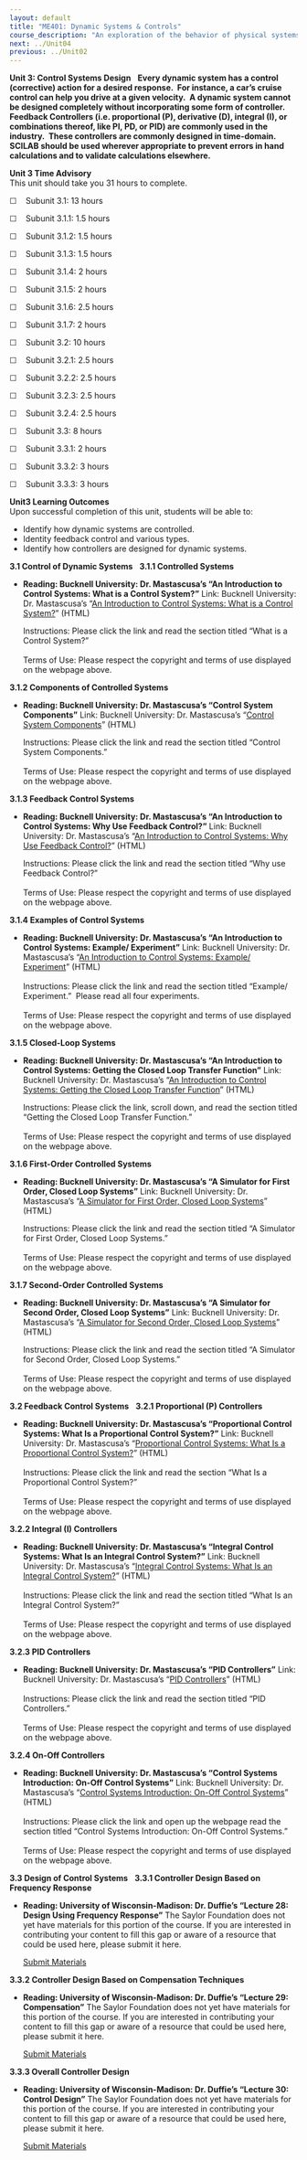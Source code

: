 ```yaml
---
layout: default
title: "ME401: Dynamic Systems & Controls"
course_description: "An exploration of the behavior of physical systems as well as the physics of individual components and the interactions between them. Topics include modeling dynamic systems, Laplace Transform Methods for Solving Differential Equations, transfer functions, stability, feedback, proportional—integral—derivative controllers, and applications of computer simulation in control."
next: ../Unit04
previous: ../Unit02
---
```

**Unit 3: Control Systems Design** <span id="3"></span> 
**Every dynamic system has a control (corrective) action for a desired
response.  For instance, a car’s cruise control can help you drive at a
given velocity.  A dynamic system cannot be designed completely without
incorporating some form of controller.  Feedback Controllers (i.e.
proportional (P), derivative (D), integral (I), or combinations thereof,
like PI, PD, or PID) are commonly used in the industry.  These
controllers are commonly designed in time-domain.  SCILAB should be used
wherever appropriate to prevent errors in hand calculations and to
validate calculations elsewhere.**

**Unit 3 Time Advisory**  
This unit should take you 31 hours to complete.

☐    Subunit 3.1: 13 hours

☐    Subunit 3.1.1: 1.5 hours

☐    Subunit 3.1.2: 1.5 hours

☐    Subunit 3.1.3: 1.5 hours

☐    Subunit 3.1.4: 2 hours

☐    Subunit 3.1.5: 2 hours

☐    Subunit 3.1.6: 2.5 hours

☐    Subunit 3.1.7: 2 hours

☐    Subunit 3.2: 10 hours

☐    Subunit 3.2.1: 2.5 hours

☐    Subunit 3.2.2: 2.5 hours

☐    Subunit 3.2.3: 2.5 hours

☐    Subunit 3.2.4: 2.5 hours

☐    Subunit 3.3: 8 hours

☐    Subunit 3.3.1: 2 hours

☐    Subunit 3.3.2: 3 hours

☐    Subunit 3.3.3: 3 hours

**Unit3 Learning Outcomes**  
Upon successful completion of this unit, students will be able to:

-   Identify how dynamic systems are controlled.
-   Identity feedback control and various types.
-   Identify how controllers are designed for dynamic systems.

**3.1 Control of Dynamic Systems** <span id="3.1"></span> 
**3.1.1 Controlled Systems** <span id="3.1.1"></span> 
-   **Reading: Bucknell University: Dr. Mastascusa’s “An Introduction to
    Control Systems: What is a Control System?”**
    Link: Bucknell University: Dr. Mastascusa’s “[An Introduction to
    Control Systems: What is a Control
    System?](http://www.facstaff.bucknell.edu/mastascu/econtrolhtml/Intro/Intro1.html#WhatIsAControlSystem)”
    (HTML)  
      
     Instructions: Please click the link and read the section titled
    “What is a Control System?”  
        
     Terms of Use: Please respect the copyright and terms of use
    displayed on the webpage above.

**3.1.2 Components of Controlled Systems** <span id="3.1.2"></span> 
-   **Reading: Bucknell University: Dr. Mastascusa’s “Control System
    Components”**
    Link: Bucknell University: Dr. Mastascusa’s “[Control System
    Components](http://www.facstaff.bucknell.edu/mastascu/econtrolhtml/Help_Summaries/BlockDiagHelp.html)”
    (HTML)  
      
     Instructions: Please click the link and read the section titled
    “Control System Components.”  
        
     Terms of Use: Please respect the copyright and terms of use
    displayed on the webpage above.

**3.1.3 Feedback Control Systems** <span id="3.1.3"></span> 
-   **Reading: Bucknell University: Dr. Mastascusa’s “An Introduction to
    Control Systems: Why Use Feedback Control?”**
    Link: Bucknell University: Dr. Mastascusa’s “[An Introduction to
    Control Systems: Why Use Feedback
    Control?](http://www.facstaff.bucknell.edu/mastascu/econtrolhtml/Intro/Intro1.html)”
    (HTML)  
      
     Instructions: Please click the link and read the section titled
    “Why use Feedback Control?”  
        
     Terms of Use: Please respect the copyright and terms of use
    displayed on the webpage above.

**3.1.4 Examples of Control Systems** <span id="3.1.4"></span> 
-   **Reading: Bucknell University: Dr. Mastascusa’s “An Introduction to
    Control Systems: Example/ Experiment”**
    Link: Bucknell University: Dr. Mastascusa’s “[An Introduction to
    Control Systems: Example/
    Experiment](http://www.facstaff.bucknell.edu/mastascu/econtrolhtml/Intro/Intro1.html#Example1)”
    (HTML)  
        
     Instructions: Please click the link and read the section titled
    “Example/ Experiment.”  Please read all four experiments.  
        
     Terms of Use: Please respect the copyright and terms of use
    displayed on the webpage above.

**3.1.5 Closed-Loop Systems** <span id="3.1.5"></span> 
-   **Reading: Bucknell University: Dr. Mastascusa’s “An Introduction to
    Control Systems: Getting the Closed Loop Transfer Function”**
    Link: Bucknell University: Dr. Mastascusa’s “[An Introduction to
    Control Systems: Getting the Closed Loop Transfer
    Function](http://www.facstaff.bucknell.edu/mastascu/econtrolhtml/Intro/Intro1.html)”
    (HTML)  
      
     Instructions: Please click the link, scroll down, and read the
    section titled “Getting the Closed Loop Transfer Function.”  
        
     Terms of Use: Please respect the copyright and terms of use
    displayed on the webpage above.

**3.1.6 First-Order Controlled Systems** <span id="3.1.6"></span> 
-   **Reading: Bucknell University: Dr. Mastascusa’s “A Simulator for
    First Order, Closed Loop Systems”**
    Link: Bucknell University: Dr. Mastascusa’s “[A Simulator for First
    Order, Closed Loop
    Systems](http://www.facstaff.bucknell.edu/mastascu/econtrolhtml/Problems/InteractiveSimulators/Simulator1OrdClLoop.htm)”
    (HTML)  
      
     Instructions: Please click the link and read the section titled “A
    Simulator for First Order, Closed Loop Systems.”  
        
     Terms of Use: Please respect the copyright and terms of use
    displayed on the webpage above.

**3.1.7 Second-Order Controlled Systems** <span id="3.1.7"></span> 
-   **Reading: Bucknell University: Dr. Mastascusa’s “A Simulator for
    Second Order, Closed Loop Systems”**
    Link: Bucknell University: Dr. Mastascusa’s “[A Simulator for Second
    Order, Closed Loop
    Systems](http://www.facstaff.bucknell.edu/mastascu/econtrolhtml/Problems/InteractiveSimulators/Simulator2OrdClLoop.htm)”
    (HTML)  
      
     Instructions: Please click the link and read the section titled “A
    Simulator for Second Order, Closed Loop Systems.”  
        
     Terms of Use: Please respect the copyright and terms of use
    displayed on the webpage above.

**3.2 Feedback Control Systems** <span id="3.2"></span> 
**3.2.1 Proportional (P) Controllers** <span id="3.2.1"></span> 
-   **Reading: Bucknell University: Dr. Mastascusa’s “Proportional
    Control Systems: What Is a Proportional Control System?”**
    Link: Bucknell University: Dr. Mastascusa’s “[Proportional Control
    Systems: What Is a Proportional Control
    System?](http://www.facstaff.bucknell.edu/mastascu/econtrolhtml/Intro/Intro2.html)”
    (HTML)  
        
     Instructions: Please click the link and read the section “What Is a
    Proportional Control System?”  
        
     Terms of Use: Please respect the copyright and terms of use
    displayed on the webpage above.

**3.2.2 Integral (I) Controllers** <span id="3.2.2"></span> 
-   **Reading: Bucknell University: Dr. Mastascusa’s “Integral Control
    Systems: What Is an Integral Control System?”**
    Link: Bucknell University: Dr. Mastascusa’s “[Integral Control
    Systems: What Is an Integral Control
    System?](http://www.facstaff.bucknell.edu/mastascu/econtrolhtml/Intro/Intro3.html)”
    (HTML)  
        
     Instructions: Please click the link and read the section titled
    “What Is an Integral Control System?”  
        
     Terms of Use: Please respect the copyright and terms of use
    displayed on the webpage above.

**3.2.3 PID Controllers** <span id="3.2.3"></span> 
-   **Reading: Bucknell University: Dr. Mastascusa’s “PID Controllers”**
    Link: Bucknell University: Dr. Mastascusa’s “[PID
    Controllers](http://www.facstaff.bucknell.edu/mastascu/econtrolhtml/BookIndex.htm)”
    (HTML)  
        
     Instructions: Please click the link and read the section titled
    “PID Controllers.”   
        
     Terms of Use: Please respect the copyright and terms of use
    displayed on the webpage above.

**3.2.4 On-Off Controllers** <span id="3.2.4"></span> 
-   **Reading: Bucknell University: Dr. Mastascusa’s “Control Systems
    Introduction: On-Off Control Systems”**
    Link: Bucknell University: Dr. Mastascusa’s “[Control Systems
    Introduction: On-Off Control
    Systems](http://www.facstaff.bucknell.edu/mastascu/econtrolhtml/Intro/IntroNotes/IntroNote_VeryBasic.html)”
    (HTML)  
        
     Instructions: Please click the link and open up the webpage read
    the section titled “Control Systems Introduction: On-Off Control
    Systems.”   
        
     Terms of Use: Please respect the copyright and terms of use
    displayed on the webpage above.

**3.3 Design of Control Systems** <span id="3.3"></span> 
**3.3.1 Controller Design Based on Frequency Response** <span
id="3.3.1"></span> 
-   **Reading: University of Wisconsin-Madison: Dr. Duffie’s “Lecture
    28: Design Using Frequency Response”**
    The Saylor Foundation does not yet have materials for this portion
    of the course. If you are interested in contributing your content to
    fill this gap or aware of a resource that could be used here, please
    submit it here.

    [Submit Materials](/contribute/)

**3.3.2 Controller Design Based on Compensation Techniques** <span
id="3.3.2"></span> 
-   **Reading: University of Wisconsin-Madison: Dr. Duffie’s “Lecture
    29: Compensation”**
    The Saylor Foundation does not yet have materials for this portion
    of the course. If you are interested in contributing your content to
    fill this gap or aware of a resource that could be used here, please
    submit it here.

    [Submit Materials](/contribute/)

**3.3.3 Overall Controller Design** <span id="3.3.3"></span> 
-   **Reading: University of Wisconsin-Madison: Dr. Duffie’s “Lecture
    30: Control Design”**
    The Saylor Foundation does not yet have materials for this portion
    of the course. If you are interested in contributing your content to
    fill this gap or aware of a resource that could be used here, please
    submit it here.

    [Submit Materials](/contribute/)


